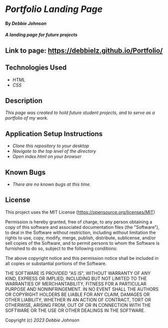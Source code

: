 # _Portfolio Landing Page_

#### By _Debbie Johnson_

#### _A landing page for future projects_

## Link to page: https://debbielz.github.io/Portfolio/

## Technologies Used

* _HTML_
* _CSS_

## Description

_This page was created to hold future student projects, and to serve as a portfolio of my work._

## Application Setup Instructions

* _Clone this repository to your desktop_
* _Navigate to the top level of the directory_
* _Open index.html on your browser_

## Known Bugs

* _There are no known bugs at this time._

## License
This project uses the MIT License (https://opensource.org/licenses/MIT) 

Permission is hereby granted, free of charge, to any person obtaining a copy
of this software and associated documentation files (the "Software"), to deal
in the Software without restriction, including without limitation the rights
to use, copy, modify, merge, publish, distribute, sublicense, and/or sell
copies of the Software, and to permit persons to whom the Software is
furnished to do so, subject to the following conditions:

The above copyright notice and this permission notice shall be included in all
copies or substantial portions of the Software.

THE SOFTWARE IS PROVIDED "AS IS", WITHOUT WARRANTY OF ANY KIND, EXPRESS OR
IMPLIED, INCLUDING BUT NOT LIMITED TO THE WARRANTIES OF MERCHANTABILITY,
FITNESS FOR A PARTICULAR PURPOSE AND NONINFRINGEMENT. IN NO EVENT SHALL THE
AUTHORS OR COPYRIGHT HOLDERS BE LIABLE FOR ANY CLAIM, DAMAGES OR OTHER
LIABILITY, WHETHER IN AN ACTION OF CONTRACT, TORT OR OTHERWISE, ARISING FROM,
OUT OF OR IN CONNECTION WITH THE SOFTWARE OR THE USE OR OTHER DEALINGS IN THE
SOFTWARE.


Copyright (c) _2023_ _Debbie Johnson_

